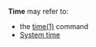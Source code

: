 **Time** may refer to:

*   the [time(1)](https://jlk.fjfi.cvut.cz/arch/manpages/man/time.1) command
*   [System time](/index.php/System_time "System time")